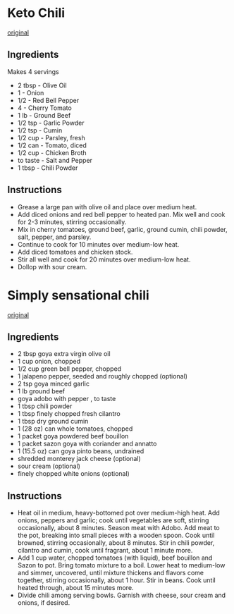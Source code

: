 # Keto Chili

[original](https://recipes.ketocustomplan.com/recipes/easy-keto-chili/)

## Ingredients
Makes 4 servings

- 2 tbsp - Olive Oil
- 1 - Onion
- 1/2 - Red Bell Pepper
- 4 - Cherry Tomato
- 1 lb - Ground Beef
- 1/2 tsp - Garlic Powder
- 1/2 tsp - Cumin
- 1/2 cup - Parsley, fresh
- 1/2 can - Tomato, diced
- 1/2 cup - Chicken Broth
- to taste - Salt and Pepper
- 1 tbsp - Chili Powder

## Instructions
- Grease a large pan with olive oil and place over medium heat.
- Add diced onions and red bell pepper to heated pan. Mix well and cook for 2-3 minutes, stirring occasionally.
- Mix in cherry tomatoes, ground beef, garlic, ground cumin, chili powder, salt, pepper, and parsley.
- Continue to cook for 10 minutes over medium-low heat.
- Add diced tomatoes and chicken stock.
- Stir all well and cook for 20 minutes over medium-low heat.
- Dollop with sour cream.

# Simply sensational chili
[original](http://recipeofhealth.com/recipe/simply-sensational-chili-27668rb)

## Ingredients
- 2 tbsp goya extra virgin olive oil
- 1 cup onion, chopped
- 1/2 cup green bell pepper, chopped
- 1 jalapeno pepper, seeded and roughly chopped (optional)
- 2 tsp goya minced garlic
- 1 lb ground beef
- goya adobo with pepper , to taste
- 1 tbsp chili powder
- 1 tbsp finely chopped fresh cilantro
- 1 tbsp dry ground cumin
- 1 (28 oz) can whole tomatoes, chopped
- 1 packet goya powdered beef bouillon
- 1 packet sazon goya with coriander and annatto
- 1 (15.5 oz) can goya pinto beans, undrained
- shredded monterey jack cheese (optional)
- sour cream (optional)
- finely chopped white onions (optional)

## Instructions
- Heat oil in medium, heavy-bottomed pot over medium-high heat. Add onions, peppers and garlic; cook until vegetables are soft, stirring occasionally, about 8 minutes. Season meat with Adobo. Add meat to the pot, breaking into small pieces with a wooden spoon. Cook until browned, stirring occasionally, about 8 minutes. Stir in chili powder, cilantro and cumin, cook until fragrant, about 1 minute more.
- Add 1 cup water, chopped tomatoes (with liquid), beef bouillon and Sazon to pot. Bring tomato mixture to a boil. Lower heat to medium-low and simmer, uncovered, until mixture thickens and flavors come together, stirring occasionally, about 1 hour. Stir in beans. Cook until heated through, about 15 minutes more.
- Divide chili among serving bowls. Garnish with cheese, sour cream and onions, if desired.